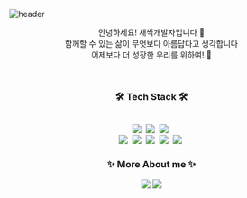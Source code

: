 ![header](https://capsule-render.vercel.app/api?type=transparent&fontColor=703ee5&height=150&section=header&text=Yeseul%20Park&fontSize=60&desc=박예슬%20/%20Front-End&descAlignY=75&descAlign=60)


<p align="center" font-weight="bold">
안녕하세요! 새싹개발자입니다 🌱 <br>
함께할 수 있는 삶이 무엇보다 아름답다고 생각합니다 <br>
어제보다 더 성장한 우리를 위하여! 🍻
</p>

<br>

<h3 align="center">🛠 Tech Stack 🛠</h3>
<p align="center">
  <br>
  <img src="https://img.shields.io/badge/React-61DAFB?style=flat-square&logo=React&logoColor=white"/></a>&nbsp 
  <img src="https://img.shields.io/badge/Redux-764ABC?style=flat-square&logo=Redux&logoColor=white"/></a>&nbsp 
  <img src="https://img.shields.io/badge/styledComponents-DB7093?style=flat-square&logo=styled-components&logoColor=white"/></a>&nbsp 
  <br>
  <img src="https://img.shields.io/badge/HTML5-E34F26?style=flat-square&logo=HTML5&logoColor=white"/></a>&nbsp 
  <img src="https://img.shields.io/badge/CSS-1572B6?style=flat-square&logo=css3&logoColor=white"/></a>&nbsp 
  <img src="https://img.shields.io/badge/JavaScript-F7DF1E?style=flat-square&logo=javascript&logoColor=white"/></a>&nbsp 
  <img src="https://img.shields.io/badge/Figma-F24E1E?style=flat-square&logo=Figma&logoColor=white"/></a>&nbsp 
  <img src="https://img.shields.io/badge/Firebase-FFCA28?style=flat-square&logo=Firebase&logoColor=white"/></a>&nbsp 
</p>

<h3 align="center">✨ More About me ✨</h3>
<p align="center">
  <a href="https://velog.io/@parkksss"><img src="https://img.shields.io/badge/Velog-20C997?style=flat-square&logo=Velog&logoColor=white" /></a>
  <a href="mailto:yesleee9211@gmail.com"><img src="https://img.shields.io/badge/Gmail-EA4335?style=flat-square&logo=Gmail&logoColor=white" /></a>
</p>

